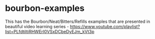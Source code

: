 # bourbon-examples

This has the Bourbon/Neat/Bitters/Refills examples that are presented in beautiful video learning series -
https://www.youtube.com/playlist?list=PLfdtiltiRHWErI0VSxDCbeDyEJm_kVt3p
